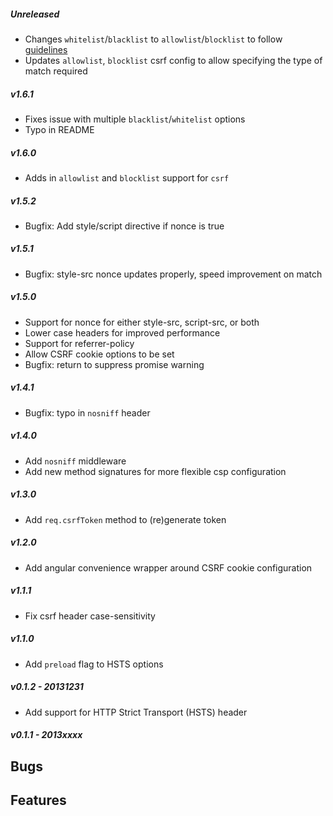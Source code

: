 ##### Unreleased

* Changes `whitelist`/`blacklist` to `allowlist`/`blocklist` to follow [guidelines](https://chromium.googlesource.com/chromium/src/+/master/styleguide/inclusive_code.md#racially-neutral)
* Updates `allowlist`, `blocklist` csrf config to allow specifying the type of match required



##### v1.6.1

* Fixes issue with multiple `blacklist`/`whitelist` options
* Typo in README

##### v1.6.0

* Adds in `allowlist` and `blocklist` support for `csrf`

##### v1.5.2

* Bugfix: Add style/script directive if nonce is true

##### v1.5.1

* Bugfix: style-src nonce updates properly, speed improvement on match


##### v1.5.0

* Support for nonce for either style-src, script-src, or both
* Lower case headers for improved performance
* Support for referrer-policy
* Allow CSRF cookie options to be set
* Bugfix: return to suppress promise warning


##### v1.4.1

* Bugfix: typo in `nosniff` header

##### v1.4.0

* Add `nosniff` middleware
* Add new method signatures for more flexible csp configuration

##### v1.3.0

* Add `req.csrfToken` method to (re)generate token

##### v1.2.0

* Add angular convenience wrapper around CSRF cookie configuration

##### v1.1.1

* Fix csrf header case-sensitivity

##### v1.1.0

* Add `preload` flag to HSTS options

##### v0.1.2 - 20131231

* Add support for HTTP Strict Transport (HSTS) header

##### v0.1.1 - 2013xxxx
**Bugs**
-

**Features**
-
